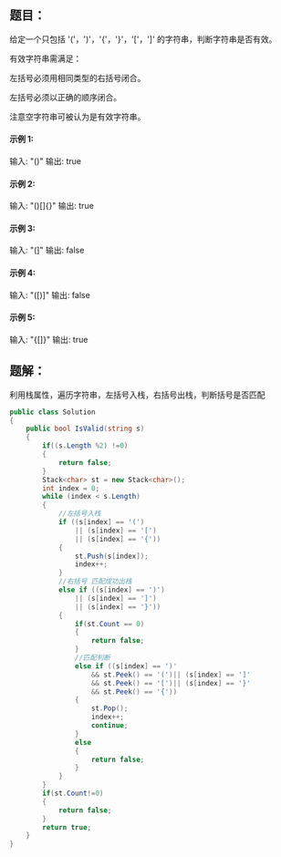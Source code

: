 ## 题目：

给定一个只包括 '('，')'，'{'，'}'，'['，']' 的字符串，判断字符串是否有效。

有效字符串需满足：

左括号必须用相同类型的右括号闭合。

左括号必须以正确的顺序闭合。

注意空字符串可被认为是有效字符串。

#### 示例 1:

输入: "()" 输出: true

#### 示例 2:

输入: "()[]{}" 输出: true

#### 示例 3:

输入: "(]" 输出: false

#### 示例 4:

输入: "([)]" 输出: false

#### 示例 5:

输入: "{[]}" 输出: true

## 题解：

 利用栈属性，遍历字符串，左括号入栈，右括号出栈，判断括号是否匹配
```C#
public class Solution 
{
    public bool IsValid(string s)
    {
        if((s.Length %2) !=0)
        {
            return false;
        }
        Stack<char> st = new Stack<char>();
        int index = 0;
        while (index < s.Length)
        {
            //左括号入栈
            if ((s[index] == '(') 
                || (s[index] == '[') 
                || (s[index] == '{'))
            {
                st.Push(s[index]);
                index++;
            }
            //右括号 匹配成功出栈
            else if ((s[index] == ')') 
                || (s[index] == ']') 
                || (s[index] == '}'))
            {
                if(st.Count == 0)
                {
                    return false;
                }
                //匹配判断
                else if ((s[index] == ')' 
                    && st.Peek() == '(')|| (s[index] == ']' 
                    && st.Peek() == '[')|| (s[index] == '}' 
                    && st.Peek() == '{'))
                {
                    st.Pop();
                    index++;
                    continue;
                }
                else
                {
                    return false;
                }
            }
        }
        if(st.Count!=0)
        {
            return false;
        }
        return true;
    }
}
```